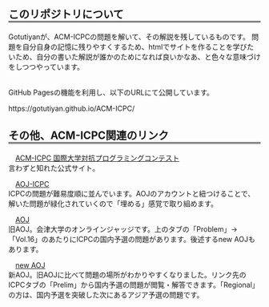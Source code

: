 <head>
<style type="text/css">
.text{
    text-indent: 1em;
}
</style>
</head>
<h2 style="border-bottom-style: double">このリポジトリについて</h2>
<p>
Gotutiyanが、ACM-ICPCの問題を解いて、その解説を残しているものです。
問題を自分自身の記憶に残りやすくするため、htmlでサイトを作ることを学びたいため、自分の書いた解説が誰かのためになれば良いかなあ、と色々な意味づけをしつつやっています。

<br>GitHub Pagesの機能を利用し、以下のURLにて公開しています。
</p>
https://gotutiyan.github.io/ACM-ICPC/

<h2 style="border-bottom-style: double">その他、ACM-ICPC関連のリンク</h2>
<p class="text">
<a href="https://icpc.iisf.or.jp">ACM-ICPC 国際大学対抗プログラミングコンテスト</a>
<br>言わずと知れた公式サイト。
</p>

<p class="text">
<a href="http://aoj-icpc.ichyo.jp/?aoj_rivals=&sort2_order=desc&year_max=&source4=1&aoj_username=&point_max=1200&sort1_order=asc&source2=1&source3=1&source1=1&point_min=100&sort2_by=num_aoj_acceptances&year_min=&sort1_by=point">AOJ-ICPC</a>
<br>ICPCの問題が難易度順に並んでいます。AOJのアカウントと紐つけることで、解いた問題が緑化されていくので「埋める」感覚で取り組めます。
</p>

<p class="text">
<a href="http://judge.u-aizu.ac.jp/onlinejudge/index.jsp">AOJ</a>
<br>旧AOJ。会津大学のオンラインジャッジです。上のタブの「Problem」→「Vol.16」のあたりにICPCの国内予選の問題があります。後述するnew AOJもあります。
</p>

<p class="text">
<a href="https://onlinejudge.u-aizu.ac.jp/challenges/sources">new AOJ</a>
<br>新AOJ。旧AOJに比べて問題の場所がわかりやすくなりました。リンク先のICPCタブの「Prelim」から国内予選の問題が閲覧・解答できます。「Regional」の方は、国内予選を突破した次にあるアジア予選の問題です。
</p>